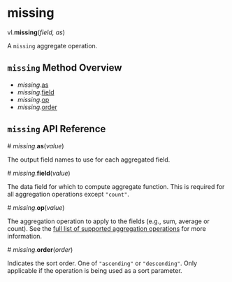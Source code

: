 # missing

vl.<b>missing</b>(<em>field, as</em>)

A <code>missing</code> aggregate operation.

## <code>missing</code> Method Overview

* <em>missing</em>.<a href="#as">as</a>
* <em>missing</em>.<a href="#field">field</a>
* <em>missing</em>.<a href="#op">op</a>
* <em>missing</em>.<a href="#order">order</a>

## <code>missing</code> API Reference

<a name="as">#</a>
<em>missing</em>.<b>as</b>(<em>value</em>)

The output field names to use for each aggregated field.

<a name="field">#</a>
<em>missing</em>.<b>field</b>(<em>value</em>)

The data field for which to compute aggregate function. This is required for all aggregation operations except `"count"`.

<a name="op">#</a>
<em>missing</em>.<b>op</b>(<em>value</em>)

The aggregation operation to apply to the fields (e.g., sum, average or count).
See the [full list of supported aggregation operations](https://vega.github.io/vega-lite/docs/aggregate.html#ops)
for more information.

<a name="order">#</a>
<em>missing</em>.<b>order</b>(<em>order</em>)

Indicates the sort order. One of `"ascending"` or `"descending"`. Only applicable if the operation is being used as a sort parameter.

